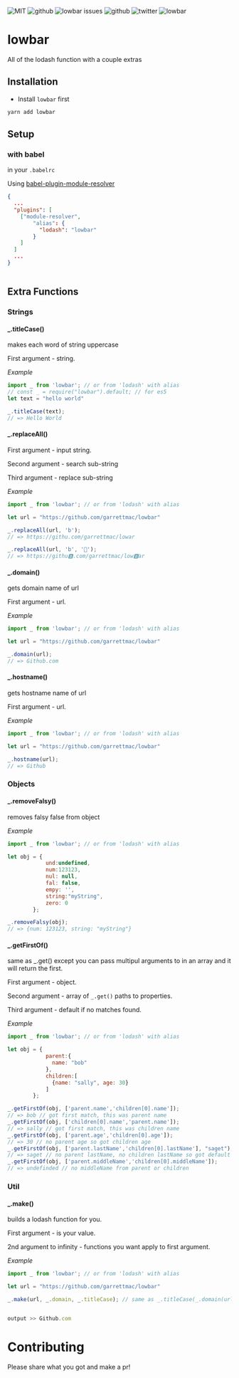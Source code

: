 





![MIT](https://img.shields.io/badge/license-MIT-blue.svg)
![github](https://img.shields.io/github/stars/garrettmac/lowbar.svg)
![lowbar issues](https://img.shields.io/issuestats/p/github/garrettmac/lowbar.svg)
![github](https://img.shields.io/github/forks/garrettmac/lowbar.svg)
![twitter](https://img.shields.io/twitter/url/https/github.com/garrettmac/lowbar.svg)
![lowbar](https://badges.gitter.im/garrettmac/lowbar.svg)

# lowbar


All of the lodash function with a couple extras
## Installation

- Install `lowbar` first

```bash
yarn add lowbar
```



## Setup 

### with babel 

in your `.babelrc`

Using [babel-plugin-module-resolver](https://github.com/tleunen/babel-plugin-module-resolver)

```json
{
  ...
  "plugins": [
    ["module-resolver",
        "alias": {
          "lodash": "lowbar"
        }
    ]
  ]
  ...
}
        
```
## Extra Functions


### Strings


####  _.titleCase()

makes each word of string uppercase

First argument - string.




*Example*

```jsx
import _ from 'lowbar'; // or from 'lodash' with alias
// const _ = require("lowbar").default; // for es5
let text = "hello world"

_.titleCase(text);
// => Hello World
```



####  _.replaceAll()



First argument - input string.

Second argument - search sub-string

Third argument - replace sub-string

  



*Example*

```jsx
import _ from 'lowbar'; // or from 'lodash' with alias

let url = "https://github.com/garrettmac/lowbar"

_.replaceAll(url, 'b');
// => https://githu.com/garrettmac/lowar

_.replaceAll(url, 'b', '🤙');
// => https://githu🅱️.com/garrettmac/low🅱️ar
```

####  _.domain()

gets domain name of url

First argument - url.


*Example*

```jsx
import _ from 'lowbar'; // or from 'lodash' with alias

let url = "https://github.com/garrettmac/lowbar"

_.domain(url);
// => Github.com
```

####  _.hostname()

gets hostname name of url

First argument - url.


*Example*

```jsx
import _ from 'lowbar'; // or from 'lodash' with alias

let url = "https://github.com/garrettmac/lowbar"

_.hostname(url);
// => Github
```



### Objects

####  _.removeFalsy()

removes falsy false from object 

*Example*

```jsx
import _ from 'lowbar'; // or from 'lodash' with alias

let obj = { 
            und:undefined,
            num:123123, 
            nul: null, 
            fal: false, 
            empy: '',
            string:"myString",
            zero: 0
        };

_.removeFalsy(obj);
// => {num: 123123, string: "myString"}
```

####  _.getFirstOf()

same as _.get() except you can pass multipul arguments to in an array and it will return the first.

First argument - object.

Second argument - array of `_.get()` paths to properties.

Third argument - default if no matches found.


*Example*

```jsx
import _ from 'lowbar'; // or from 'lodash' with alias

let obj = { 
            parent:{
              name: "bob"
            },
            children:[
              {name: "sally", age: 30}
            ]
        };

_.getFirstOf(obj, ['parent.name','children[0].name']);
// => bob // got first match, this was parent name
_.getFirstOf(obj, ['children[0].name','parent.name']);
// => sally // got first match, this was children name
_.getFirstOf(obj, ['parent.age','children[0].age']);
// => 30 // no parent age so got children age
_.getFirstOf(obj, ['parent.lastName','children[0].lastName'], "saget");
// => saget // no parent lastName, no children lastName so got default
_.getFirstOf(obj, ['parent.middleName','children[0].middleName']);
// => undefinded // no middleName from parent or children
```



### Util

####  _.make()

builds a lodash function for you.

First argument - is your value.

2nd argument to infinity - functions you want apply to first argument.

*Example*

```jsx
import _ from 'lowbar'; // or from 'lodash' with alias

let url = "https://github.com/garrettmac/lowbar"

_.make(url, _.domain, _.titleCase); // same as _.titleCase(_.domain(url))


output >> Github.com


```


# Contributing
Please share what you got and make a pr!
